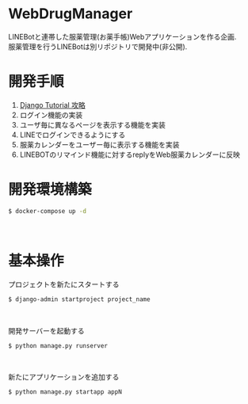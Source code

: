 # WebDrugManager
LINEBotと連帯した服薬管理(お薬手帳)Webアプリケーションを作る企画.  
服薬管理を行うLINEBotは別リポジトリで開発中(非公開).
<br>

# 開発手順
1. [Django Tutorial 攻略](https://www.youtube.com/watch?v=nS41IkL13QE&list=PLuCS8p0T7ozK4Ne1e5eAVG2R5Gbs1naix)
2. ログイン機能の実装  
3. ユーザ毎に異なるページを表示する機能を実装  
4. LINEでログインできるようにする  
5. 服薬カレンダーをユーザー毎に表示する機能を実装  
6. LINEBOTのリマインド機能に対するreplyをWeb服薬カレンダーに反映  <br>

# 開発環境構築
```bash
$ docker-compose up -d
```
<br>

# 基本操作
プロジェクトを新たにスタートする
```bash
$ django-admin startproject project_name
```
<br>

開発サーバーを起動する
```bash
$ python manage.py runserver
```
<br>

新たにアプリケーションを追加する  
```bash
$ python manage.py startapp appN
```